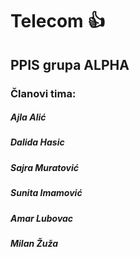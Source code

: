 # Telecom :+1:

## PPIS grupa ALPHA
### Članovi tima:
##### *Ajla Alić*
##### *Dalida Hasic*
##### *Sajra Muratović*
##### *Sunita Imamović*
##### *Amar Lubovac*
##### *Milan Žuža*


